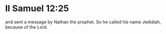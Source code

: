 # II Samuel 12:25

and sent a message by Nathan the prophet. So he called his name Jedidiah, because of the Lord.
